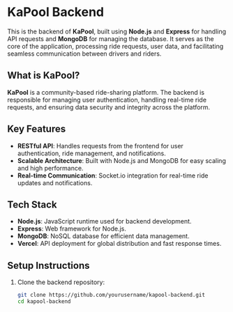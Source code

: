 # KaPool Backend

This is the backend of **KaPool**, built using **Node.js** and **Express** for handling API requests and **MongoDB** for managing the database. It serves as the core of the application, processing ride requests, user data, and facilitating seamless communication between drivers and riders.

## What is KaPool?

**KaPool** is a community-based ride-sharing platform. The backend is responsible for managing user authentication, handling real-time ride requests, and ensuring data security and integrity across the platform.

## Key Features

- **RESTful API**: Handles requests from the frontend for user authentication, ride management, and notifications.
- **Scalable Architecture**: Built with Node.js and MongoDB for easy scaling and high performance.
- **Real-time Communication**: Socket.io integration for real-time ride updates and notifications.

## Tech Stack

- **Node.js**: JavaScript runtime used for backend development.
- **Express**: Web framework for Node.js.
- **MongoDB**: NoSQL database for efficient data management.
- **Vercel**: API deployment for global distribution and fast response times.

## Setup Instructions

1. Clone the backend repository:
   ```bash
   git clone https://github.com/yourusername/kapool-backend.git
   cd kapool-backend
   ```
